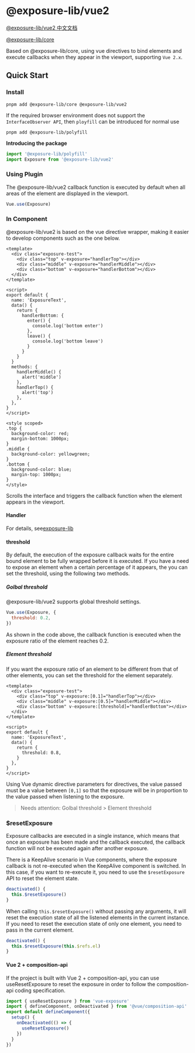 # @exposure-lib/vue2

[@exposure-lib/vue2 中文文档](./README.zh-CN.md)

[@exposure-lib/core](../../README.md)

Based on @exposure-lib/core, using vue directives to bind elements and execute callbacks when they appear in the viewport, supporting `Vue 2.x`.

## Quick Start

### Install

```shell
pnpm add @exposure-lib/core @exposure-lib/vue2
```

If the required browser environment does not support the `InterfaceObserver API`, then `ployfill` can be introduced for normal use

```shell
pnpm add @exposure-lib/polyfill
```

**Introducing the package**

```js
import '@exposure-lib/polyfill'
import Exposure from '@exposure-lib/vue2'
```

### Using Plugin

The @exposure-lib/vue2 callback function is executed by default when all areas of the element are displayed in the viewport.

```js
Vue.use(Exposure)
```


### In Component

@exposure-lib/vue2 is based on the vue directive wrapper, making it easier to develop components such as the one below.

```vue
<template>
  <div class="exposure-test">
    <div class="top" v-exposure="handlerTop"></div>
    <div class="middle" v-exposure="handlerMiddle"></div>
    <div class="bottom" v-exposure="handlerBottom"></div>
  </div>
</template>

<script>
export default {
  name: 'ExposureText',
  data() {
    return {
      handlerBottom: {
        enter() {
          console.log('bottom enter')
        },
        leave() {
          console.log('bottom leave')
        }
      }
    }
  }
  methods: {
    handlerMiddle() {
      alert('middle')
    },
    handlerTop() {
      alert('top')
    },
  },
}
</script>

<style scoped>
.top {
  background-color: red;
  margin-bottom: 1000px;
}
.middle {
  background-color: yellowgreen;
}
.bottom {
  background-color: blue;
  margin-top: 1000px;
}
</style>
```

Scrolls the interface and triggers the callback function when the element appears in the viewport.


#### Handler
For details, see[exposure-lib](../../README.md)
#### threshold

By default, the execution of the exposure callback waits for the entire bound element to be fully wrapped before it is executed. If you have a need to expose an element when a certain percentage of it appears, the
you can set the threshold, using the following two methods.

##### Golbal threshold

@exposure-lib/vue2 supports global threshold settings.

```js
Vue.use(Exposure, {
  threshold: 0.2,
})
```

As shown in the code above, the callback function is executed when the exposure ratio of the element reaches 0.2.

##### Element threshold

If you want the exposure ratio of an element to be different from that of other elements, you can set the threshold for the element separately.

```vue
<template>
  <div class="exposure-test">
    <div class="top" v-exposure:[0.1]="handlerTop"></div>
    <div class="middle" v-exposure:[0.5]="handlerMiddle"></div>
    <div class="bottom" v-exposure:[threshold]="handlerBottom"></div>
  </div>
</template>

<script>
export default {
  name: 'ExposureText',
  data() {
    return {
      threshold: 0.8,
    }
  },
}
</script>
```

Using Vue dynamic directive parameters for directives, the value passed must be a value between `[0,1]` so that the exposure will be in proportion to the value passed when listening to the exposure.

> Needs attention: Golbal threshold > Element threshold

### \$resetExposure

Exposure callbacks are executed in a single instance, which means that once an exposure has been made and the callback executed, the callback function will not be executed again after another exposure.

There is a KeepAlive scenario in Vue components, where the exposure callback is not re-executed when the KeepAlive component is switched. In this case, if you want to re-execute it, you need to use the `$resetExposure` API to reset the element state.

```js
deactivated() {
  this.$resetExposure()
}
```

When calling `this.$resetExposure()` without passing any arguments, it will reset the execution state of all the listened elements in the current instance. If you need to reset the execution state of only one element, you need to pass in the current element.

```js
deactivated() {
  this.$resetExposure(this.$refs.el)
}
```

#### Vue 2 + composition-api
If the project is built with Vue 2 + composition-api, you can use useResetExposure to reset the exposure in order to follow the composition-api coding specification.

```ts
import { useResetExposure } from 'vue-exposure'
import { defineComponent, onDeactivated } from '@vue/composition-api'
export default defineComponent({
  setup() {
    onDeactivated(() => {
      useResetExposure()
    })
  }
})
```
